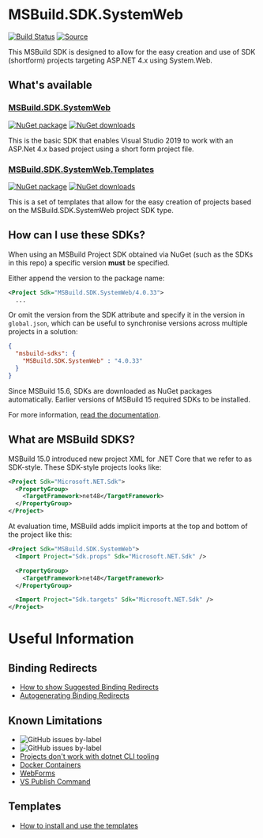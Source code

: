 # MSBuild.SDK.SystemWeb

[![Build Status](https://dev.azure.com/flexviews/MSBuild.SDKs.SystemWeb/_apis/build/status/CZEMacLeod.MSBuild.SDK.SystemWeb?branchName=main)](https://dev.azure.com/flexviews/MSBuild.SDKs.SystemWeb/_build/latest?definitionId=69&branchName=main)
[![Source](https://img.shields.io/badge/github-source-lightgrey?logo=github)](https://github.com/CZEMacLeod/MSBuild.SDK.SystemWeb)

This MSBuild SDK is designed to allow for the easy creation and use of SDK (shortform) projects targeting ASP.NET 4.x using System.Web.

## What's available

### [MSBuild.SDK.SystemWeb](SDK.md)

[![NuGet package](https://img.shields.io/nuget/v/MSBuild.SDK.SystemWeb.svg)](https://nuget.org/packages/MSBuild.SDK.SystemWeb)
[![NuGet downloads](https://img.shields.io/nuget/dt/MSBuild.SDK.SystemWeb.svg)](https://nuget.org/packages/MSBuild.SDK.SystemWeb)

This is the basic SDK that enables Visual Studio 2019 to work with an ASP.Net 4.x based project using a short form project file.

### [MSBuild.SDK.SystemWeb.Templates](Templates.md)

[![NuGet package](https://img.shields.io/nuget/v/MSBuild.SDK.SystemWeb.Templates.svg)](https://nuget.org/packages/MSBuild.SDK.SystemWeb)
[![NuGet downloads](https://img.shields.io/nuget/dt/MSBuild.SDK.SystemWeb.Templates.svg)](https://nuget.org/packages/MSBuild.SDK.SystemWeb)

This is a set of templates that allow for the easy creation of projects based on the MSBuild.SDK.SystemWeb project SDK type.

## How can I use these SDKs?

When using an MSBuild Project SDK obtained via NuGet (such as the SDKs in this repo) a specific version **must** be specified.

Either append the version to the package name:

```xml
<Project Sdk="MSBuild.SDK.SystemWeb/4.0.33">
  ...
```

Or omit the version from the SDK attribute and specify it in the version in `global.json`, which can be useful to synchronise versions across multiple projects in a solution:

```json
{
  "msbuild-sdks": {
    "MSBuild.SDK.SystemWeb" : "4.0.33"
  }
}
```

Since MSBuild 15.6, SDKs are downloaded as NuGet packages automatically. Earlier versions of MSBuild 15 required SDKs to be installed. 

For more information, [read the documentation](https://docs.microsoft.com/visualstudio/msbuild/how-to-use-project-sdk).

## What are MSBuild SDKS?
MSBuild 15.0 introduced new project XML for .NET Core that we refer to as SDK-style.  These SDK-style projects looks like:

```xml
<Project Sdk="Microsoft.NET.Sdk">
  <PropertyGroup>
    <TargetFramework>net48</TargetFramework>
  </PropertyGroup>
</Project>
```

At evaluation time, MSBuild adds implicit imports at the top and bottom of the project like this:

```xml
<Project Sdk="MSBuild.SDK.SystemWeb">
  <Import Project="Sdk.props" Sdk="Microsoft.NET.Sdk" />

  <PropertyGroup>
    <TargetFramework>net48</TargetFramework>
  </PropertyGroup>

  <Import Project="Sdk.targets" Sdk="Microsoft.NET.Sdk" />
</Project>
```

# Useful Information

## Binding Redirects
- [How to show Suggested Binding Redirects](Binding_Redirects/How-to-show-Suggested-Binding-Redirects.md)
- [Autogenerating Binding Redirects](Binding_Redirects/Autogenerating-Binding-Redirects.md)

## Known Limitations
- ![GitHub issues by-label](https://img.shields.io/github/issues/CZEMacLeod/MSBuild.SDK.SystemWeb/known%20limitation?label=known%20limitations)
- ![GitHub issues by-label](https://img.shields.io/github/issues-closed/CZEMacLeod/MSBuild.SDK.SystemWeb/known%20limitation?label=known%20limitations)
- [Projects don't work with dotnet CLI tooling](https://github.com/CZEMacLeod/MSBuild.SDK.SystemWeb/issues/1)
- [Docker Containers](https://github.com/CZEMacLeod/MSBuild.SDK.SystemWeb/issues/9)
- [WebForms](https://github.com/CZEMacLeod/MSBuild.SDK.SystemWeb/issues/11)
- [VS Publish Command](https://github.com/CZEMacLeod/MSBuild.SDK.SystemWeb/issues/12)

## Templates
- [How to install and use the templates](Templates.md)